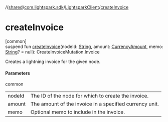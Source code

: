 //[shared](../../../index.md)/[com.lightspark.sdk](../index.md)/[LightsparkClient](index.md)/[createInvoice](create-invoice.md)

# createInvoice

[common]\
suspend fun [createInvoice](create-invoice.md)(nodeId: [String](https://kotlinlang.org/api/latest/jvm/stdlib/kotlin/-string/index.html), amount: [CurrencyAmount](../../com.lightspark.sdk.model/-currency-amount/index.md), memo: [String](https://kotlinlang.org/api/latest/jvm/stdlib/kotlin/-string/index.html)? = null): CreateInvoiceMutation.Invoice

Creates a lightning invoice for the given node.

#### Parameters

common

| | |
|---|---|
| nodeId | The ID of the node for which to create the invoice. |
| amount | The amount of the invoice in a specified currency unit. |
| memo | Optional memo to include in the invoice. |
